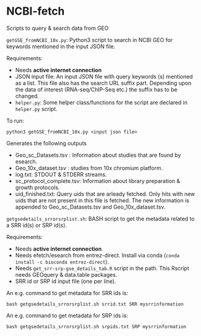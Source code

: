 # NCBI-fetch
Scripts to query &amp; search data from GEO

`getGSE_fromNCBI_10x.py`: Python3 script to search in NCBI GEO for keywords 
mentioned in the input JSON file.

Requirements:
- Needs **active internet connection**
- JSON input file: An input JSON file with query keywords (s) mentioned as a list. 
This file also has the search URL suffix part. Depending upon the data of interest 
(RNA-seq/ChIP-Seq etc.) the suffix has to be changed.
- `helper.py`: Some helper class/functions for the script are declared 
in `helper.py` script.

To run:
```
python3 getGSE_fromNCBI_10x.py <input json file>
```


Generates the following outputs
 - Geo_sc_Datasets.tsv : Information about studies that are found by esearch.
 - Geo_10x_dataset.tsv : studies from 10x chromium platform.
 - log.txt: STDOUT &amp; STDERR streams.
 - sc_protocol_complete.tsv: Information about library preparation & growth protocols.
 - uid_finished.txt: Query uids that are arleady fetched. 
 Only hits with new uids that are not present in this file is fetched. The new 
 information is appended to Geo_sc_Datasets.tsv and Geo_10x_dataset.tsv.

`getgsedetails_srrorsrplist.sh`: BASH script to get the metadata related to 
a SRR id(s) or SRP id(s). 

Requirements:
- Needs **active internet connection**.
- Needs efetch/esearch from entrez-direct. 
Install via conda (```conda install -c bioconda entrez-direct```).
- Needs `get_srr-srp-gse_details_tab.R` script in the path. This Rscript 
needs GEOquery &amp; data.table packages.
- SRR id or SRP id input file (one per line).

An e.g. command to get metadata for SRR ids is:
```
bash getgsedetails_srrorsrplist.sh srrid.txt SRR mysrrinformation
```

An e.g. command to get metadata for SRP ids is:
```
bash getgsedetails_srrorsrplist.sh srpids.txt SRP mysrrinformation
```
<!---
get10xnewLibs.sh takes the output files and find new 10x studies that are not present in our collection
-->

